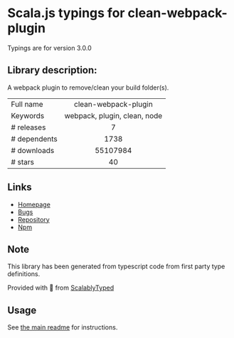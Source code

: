 
# Scala.js typings for clean-webpack-plugin

Typings are for version 3.0.0

## Library description:
A webpack plugin to remove/clean your build folder(s).

|                    |                 |
| ------------------ | :-------------: |
| Full name          | clean-webpack-plugin |
| Keywords           | webpack, plugin, clean, node |
| # releases         | 7 |
| # dependents       | 1738 |
| # downloads        | 55107984 |
| # stars            | 40 |

## Links
- [Homepage](https://github.com/johnagan/clean-webpack-plugin)
- [Bugs](https://github.com/johnagan/clean-webpack-plugin/issues)
- [Repository](https://github.com/johnagan/clean-webpack-plugin)
- [Npm](https://www.npmjs.com/package/clean-webpack-plugin)
    


## Note
This library has been generated from typescript code from first party type definitions.

Provided with :purple_heart: from [ScalablyTyped](https://github.com/oyvindberg/ScalablyTyped)

## Usage
See [the main readme](../../readme.md) for instructions.


